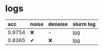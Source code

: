 # logs

acc|noise|denoise|slurm log
:-|:-|:-|:-
0.9754|❌|-|[log](slurm-245867.out)
0.8365|✔|❌|[log](slurm-253206.out)
